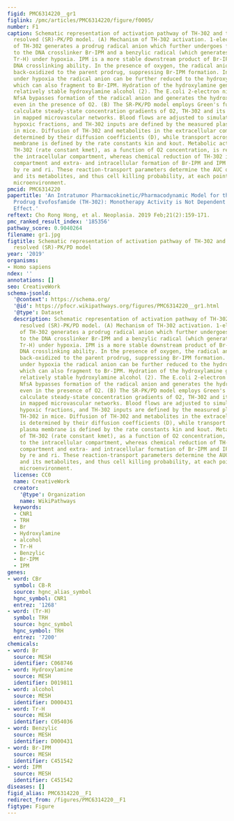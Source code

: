 ```yaml
---
figid: PMC6314220__gr1
figlink: /pmc/articles/PMC6314220/figure/f0005/
number: F1
caption: Schematic representation of activation pathway of TH-302 and the spatially
  resolved (SR)-PK/PD model. (A) Mechanism of TH-302 activation. 1-electron reduction
  of TH-302 generates a prodrug radical anion which further undergoes fragmentation
  to the DNA crosslinker Br-IPM and a benzylic radical (which generates ‘Trigger-H';
  Tr-H) under hypoxia. IPM is a more stable downstream product of Br-IPM that retains
  DNA crosslinking ability. In the presence of oxygen, the radical anion is rapidly
  back-oxidized to the parent prodrug, suppressing Br-IPM formation. In addition,
  under hypoxia the radical anion can be further reduced to the hydroxylamine (1),
  which can also fragment to Br-IPM. Hydration of the hydroxylamine generates the
  relatively stable hydroxylamine alcohol (2). The E.coli 2-electron nitroreductase
  NfsA bypasses formation of the radical anion and generates the hydroxylamine (1)
  even in the presence of O2. (B) The SR-PK/PD model employs Green's functions to
  calculate steady-state concentration gradients of O2, TH-302 and its metabolites
  in mapped microvascular networks. Blood flows are adjusted to simulate observed
  hypoxic fractions, and TH-302 inputs are defined by the measured plasma PK of TH-302
  in mice. Diffusion of TH-302 and metabolites in the extracellular compartment is
  determined by their diffusion coefficients (D), while transport across the plasma
  membrane is defined by the rate constants kin and kout. Metabolic activation of
  TH-302 (rate constant kmet), as a function of O2 concentration, is restricted to
  the intracellular compartment, whereas chemical reduction of TH-302 in extracellular
  compartment and extra- and intracellular formation of Br-IPM and IPM are defined
  by re and ri. These reaction-transport parameters determine the AUC of the prodrug
  and its metabolites, and thus cell killing probability, at each point of the tumor
  microenvironment.
pmcid: PMC6314220
papertitle: 'An Intratumor Pharmacokinetic/Pharmacodynamic Model for the Hypoxia-Activated
  Prodrug Evofosfamide (TH-302): Monotherapy Activity is Not Dependent on a Bystander
  Effect.'
reftext: Cho Rong Hong, et al. Neoplasia. 2019 Feb;21(2):159-171.
pmc_ranked_result_index: '185356'
pathway_score: 0.9040264
filename: gr1.jpg
figtitle: Schematic representation of activation pathway of TH-302 and the spatially
  resolved (SR)-PK/PD model
year: '2019'
organisms:
- Homo sapiens
ndex: ''
annotations: []
seo: CreativeWork
schema-jsonld:
  '@context': https://schema.org/
  '@id': https://pfocr.wikipathways.org/figures/PMC6314220__gr1.html
  '@type': Dataset
  description: Schematic representation of activation pathway of TH-302 and the spatially
    resolved (SR)-PK/PD model. (A) Mechanism of TH-302 activation. 1-electron reduction
    of TH-302 generates a prodrug radical anion which further undergoes fragmentation
    to the DNA crosslinker Br-IPM and a benzylic radical (which generates ‘Trigger-H';
    Tr-H) under hypoxia. IPM is a more stable downstream product of Br-IPM that retains
    DNA crosslinking ability. In the presence of oxygen, the radical anion is rapidly
    back-oxidized to the parent prodrug, suppressing Br-IPM formation. In addition,
    under hypoxia the radical anion can be further reduced to the hydroxylamine (1),
    which can also fragment to Br-IPM. Hydration of the hydroxylamine generates the
    relatively stable hydroxylamine alcohol (2). The E.coli 2-electron nitroreductase
    NfsA bypasses formation of the radical anion and generates the hydroxylamine (1)
    even in the presence of O2. (B) The SR-PK/PD model employs Green's functions to
    calculate steady-state concentration gradients of O2, TH-302 and its metabolites
    in mapped microvascular networks. Blood flows are adjusted to simulate observed
    hypoxic fractions, and TH-302 inputs are defined by the measured plasma PK of
    TH-302 in mice. Diffusion of TH-302 and metabolites in the extracellular compartment
    is determined by their diffusion coefficients (D), while transport across the
    plasma membrane is defined by the rate constants kin and kout. Metabolic activation
    of TH-302 (rate constant kmet), as a function of O2 concentration, is restricted
    to the intracellular compartment, whereas chemical reduction of TH-302 in extracellular
    compartment and extra- and intracellular formation of Br-IPM and IPM are defined
    by re and ri. These reaction-transport parameters determine the AUC of the prodrug
    and its metabolites, and thus cell killing probability, at each point of the tumor
    microenvironment.
  license: CC0
  name: CreativeWork
  creator:
    '@type': Organization
    name: WikiPathways
  keywords:
  - CNR1
  - TRH
  - Br
  - Hydroxylamine
  - alcohol
  - Tr-H
  - Benzylic
  - Br-IPM
  - IPM
genes:
- word: CBr
  symbol: CB-R
  source: hgnc_alias_symbol
  hgnc_symbol: CNR1
  entrez: '1268'
- word: (Tr-H)
  symbol: TRH
  source: hgnc_symbol
  hgnc_symbol: TRH
  entrez: '7200'
chemicals:
- word: Br
  source: MESH
  identifier: C068746
- word: Hydroxylamine
  source: MESH
  identifier: D019811
- word: alcohol
  source: MESH
  identifier: D000431
- word: Tr-H
  source: MESH
  identifier: C054036
- word: Benzylic
  source: MESH
  identifier: D000431
- word: Br-IPM
  source: MESH
  identifier: C451542
- word: IPM
  source: MESH
  identifier: C451542
diseases: []
figid_alias: PMC6314220__F1
redirect_from: /figures/PMC6314220__F1
figtype: Figure
---
```

